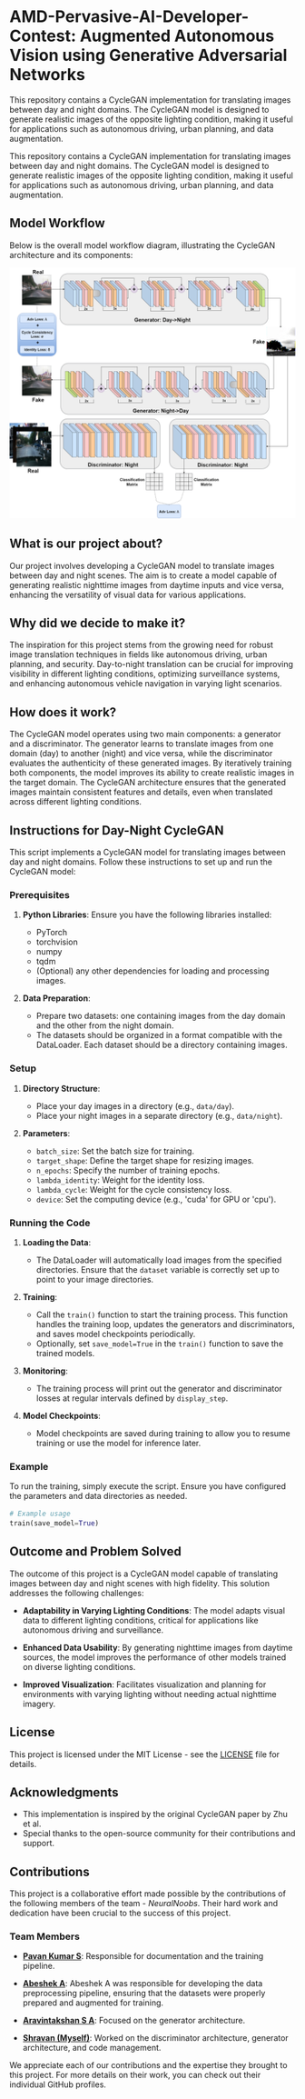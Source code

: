 # AMD-Pervasive-AI-Developer-Contest: Augmented Autonomous Vision using Generative Adversarial Networks

This repository contains a CycleGAN implementation for translating images between day and night domains. The CycleGAN model is designed to generate realistic images of the opposite lighting condition, making it useful for applications such as autonomous driving, urban planning, and data augmentation.

This repository contains a CycleGAN implementation for translating images between day and night domains. The CycleGAN model is designed to generate realistic images of the opposite lighting condition, making it useful for applications such as autonomous driving, urban planning, and data augmentation.

## Model Workflow

Below is the overall model workflow diagram, illustrating the CycleGAN architecture and its components:

![Model Workflow](https://github.com/shravan-18/AMD-Pervasive-AI-Developer-Contest/blob/main/workflow.png)

## What is our project about?

Our project involves developing a CycleGAN model to translate images between day and night scenes. The aim is to create a model capable of generating realistic nighttime images from daytime inputs and vice versa, enhancing the versatility of visual data for various applications.

## Why did we decide to make it?

The inspiration for this project stems from the growing need for robust image translation techniques in fields like autonomous driving, urban planning, and security. Day-to-night translation can be crucial for improving visibility in different lighting conditions, optimizing surveillance systems, and enhancing autonomous vehicle navigation in varying light scenarios.

## How does it work?

The CycleGAN model operates using two main components: a generator and a discriminator. The generator learns to translate images from one domain (day) to another (night) and vice versa, while the discriminator evaluates the authenticity of these generated images. By iteratively training both components, the model improves its ability to create realistic images in the target domain. The CycleGAN architecture ensures that the generated images maintain consistent features and details, even when translated across different lighting conditions.

## Instructions for Day-Night CycleGAN

This script implements a CycleGAN model for translating images between day and night domains. Follow these instructions to set up and run the CycleGAN model:

### Prerequisites

1. **Python Libraries**: Ensure you have the following libraries installed:
   - PyTorch
   - torchvision
   - numpy
   - tqdm
   - (Optional) any other dependencies for loading and processing images.

2. **Data Preparation**:
   - Prepare two datasets: one containing images from the day domain and the other from the night domain.
   - The datasets should be organized in a format compatible with the DataLoader. Each dataset should be a directory containing images.

### Setup

1. **Directory Structure**:
   - Place your day images in a directory (e.g., `data/day`).
   - Place your night images in a separate directory (e.g., `data/night`).

2. **Parameters**:
   - `batch_size`: Set the batch size for training.
   - `target_shape`: Define the target shape for resizing images.
   - `n_epochs`: Specify the number of training epochs.
   - `lambda_identity`: Weight for the identity loss.
   - `lambda_cycle`: Weight for the cycle consistency loss.
   - `device`: Set the computing device (e.g., 'cuda' for GPU or 'cpu').

### Running the Code

1. **Loading the Data**:
   - The DataLoader will automatically load images from the specified directories. Ensure that the `dataset` variable is correctly set up to point to your image directories.

2. **Training**:
   - Call the `train()` function to start the training process. This function handles the training loop, updates the generators and discriminators, and saves model checkpoints periodically.
   - Optionally, set `save_model=True` in the `train()` function to save the trained models.

3. **Monitoring**:
   - The training process will print out the generator and discriminator losses at regular intervals defined by `display_step`.

4. **Model Checkpoints**:
   - Model checkpoints are saved during training to allow you to resume training or use the model for inference later.

### Example

To run the training, simply execute the script. Ensure you have configured the parameters and data directories as needed.

```python
# Example usage
train(save_model=True)
```

## Outcome and Problem Solved

The outcome of this project is a CycleGAN model capable of translating images between day and night scenes with high fidelity. This solution addresses the following challenges:

- **Adaptability in Varying Lighting Conditions**: The model adapts visual data to different lighting conditions, critical for applications like autonomous driving and surveillance.

- **Enhanced Data Usability**: By generating nighttime images from daytime sources, the model improves the performance of other models trained on diverse lighting conditions.

- **Improved Visualization**: Facilitates visualization and planning for environments with varying lighting without needing actual nighttime imagery.

## License

This project is licensed under the MIT License - see the [LICENSE](LICENSE) file for details.

## Acknowledgments

- This implementation is inspired by the original CycleGAN paper by Zhu et al.
- Special thanks to the open-source community for their contributions and support.

## Contributions

This project is a collaborative effort made possible by the contributions of the following members of the team - *NeuralNoobs*. Their hard work and dedication have been crucial to the success of this project.

### Team Members

- **[Pavan Kumar S](https://github.com/pavan-0725)**: Responsible for documentation and the training pipeline.

- **[Abeshek A](https://github.com/Abeshek-03)**: Abeshek A was responsible for developing the data preprocessing pipeline, ensuring that the datasets were properly prepared and augmented for training.

- **[Aravintakshan S A](https://github.com/ARAVINT-S-A)**: Focused on the generator architecture.
  
- **[Shravan (Myself)](https://github.com/shravan-18)**: Worked on the discriminator architecture, generator architecture, and code management.

We appreciate each of our contributions and the expertise they brought to this project. For more details on their work, you can check out their individual GitHub profiles.

